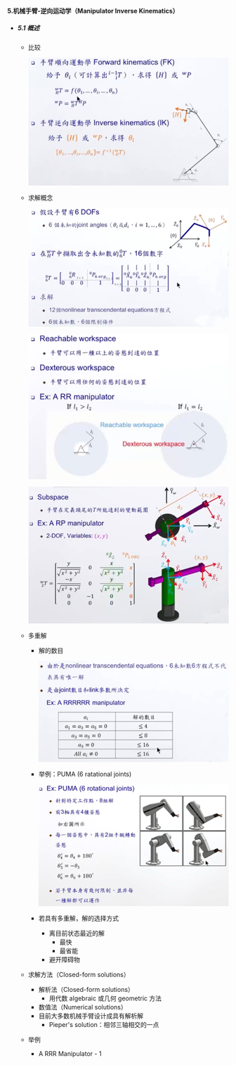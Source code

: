 #### 5.机械手臂-逆向运动学（Manipulator Inverse Kinematics）

* ##### 5.1 概述

  * 比较

    ![avatar](./images/u51_Manipulator_Inverse_Compare.png)

  * 求解概念

    ![avatar](./images/u51_Manipulator_Inverse_Solved_1.png)

    ![avatar](./images/u51_Manipulator_Inverse_Solved_2.png)

    ![avatar](./images/u51_Manipulator_Inverse_Solved_3.png)

  * 多重解

    * 解的数目

      ![avatar](./images/u51_Manipulator_Inverse_Multiple_Solutions_1.png)

    * 举例：PUMA (6 ratational joints)

      ![avatar](./images/u51_Manipulator_Inverse_Multiple_Solutions_2.png)

    * 若具有多重解，解的选择方式
      * 离目前状态最近的解
        * 最快
        * 最省能
      * 避开障碍物

  * 求解方法（Closed-form solutions）

    * 解析法（Closed-form solutions）
      * 用代数 algebraic 或几何 geometric 方法
    * 数值法（Numerical solutions）
    * 目前大多数机械手臂设计成具有解析解
      * Pieper's solution：相邻三轴相交的一点

  * 举例

    * A RRR Manipulator - 1







































